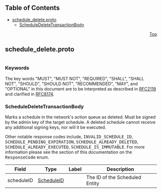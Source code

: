 ## Table of Contents

- [schedule_delete.proto](#schedule_delete-proto)
    - [ScheduleDeleteTransactionBody](#proto-ScheduleDeleteTransactionBody)
  



<a name="schedule_delete-proto"></a>
<p align="right"><a href="#top">Top</a></p>

## schedule_delete.proto
#

### Keywords
The key words "MUST", "MUST NOT", "REQUIRED", "SHALL", "SHALL NOT",
"SHOULD", "SHOULD NOT", "RECOMMENDED", "MAY", and "OPTIONAL" in this
document are to be interpreted as described in
[RFC2119](https://www.ietf.org/rfc/rfc2119) and clarified in
[RFC8174](https://www.ietf.org/rfc/rfc8174).


<a name="proto-ScheduleDeleteTransactionBody"></a>

### ScheduleDeleteTransactionBody
Marks a schedule in the network's action queue as deleted. Must be signed by the admin key of the
target schedule.  A deleted schedule cannot receive any additional signing keys, nor will it be
executed.

Other notable response codes include, <tt>INVALID_SCHEDULE_ID</tt>, <tt>SCHEDULE_PENDING_EXPIRATION</tt>,
<tt>SCHEDULE_ALREADY_DELETED</tt>, <tt>SCHEDULE_ALREADY_EXECUTED</tt>, <tt>SCHEDULE_IS_IMMUTABLE</tt>.
For more information please see the section of this documentation on the <tt>ResponseCode</tt>
enum.


| Field | Type | Label | Description |
| ----- | ---- | ----- | ----------- |
| scheduleID | [ScheduleID](#proto-ScheduleID) |  | The ID of the Scheduled Entity |





 <!-- end messages -->

 <!-- end enums -->

 <!-- end HasExtensions -->

 <!-- end services -->


